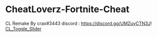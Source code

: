 # CheatLoverz-Fortnite-Cheat
CL Remake By crax#3443
discord : https://discord.gg/UMZuyCTN3J!
[CL_Toggle_Slider](https://user-images.githubusercontent.com/90789932/146901936-22184669-9acd-43f6-a8cf-aff36591ab44.png)
